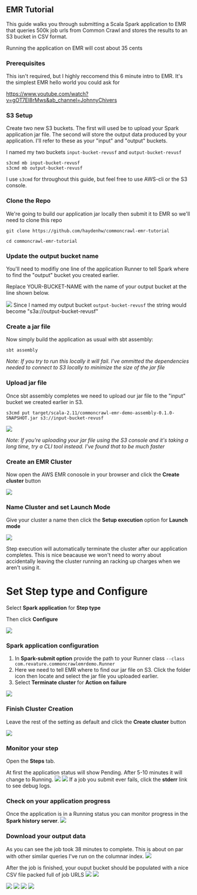 ## EMR Tutorial
This guide walks you through submitting a Scala Spark application to EMR that queries 500k job urls from Common Crawl and stores the results to an S3 bucket in CSV format.

Running the application on EMR will cost about 35 cents

### Prerequisites
This isn't required, but I highly reccomend this 6 minute intro to EMR. It's the simplest EMR hello world you could ask for

https://www.youtube.com/watch?v=gOT7El8rMws&ab_channel=JohnnyChivers

### S3 Setup
Create two new S3 buckets.
The first will used be to upload your Spark application jar file. 
The second will store the output data produced by your application.
I'll refer to these as your "input" and "output" buckets.

I named my two buckets `input-bucket-revusf` and `output-bucket-revusf`

```shell
s3cmd mb input-bucket-revusf
s3cmd mb output-bucket-revusf
```

I use `s3cmd` for throughout this guide, but feel free to use AWS-cli or the S3 console.

### Clone the Repo
We're going to build our application jar locally then submit it to EMR so we'll need to clone this repo

```shell
git clone https://github.com/haydenhw/commoncrawl-emr-tutorial
```
```shell
cd commoncrawl-emr-tutorial
```
### Update the output bucket name
You'll need to modifiy one line of the application Runner to tell Spark where to find the "output" bucket you created earlier.

Replace YOUR-BUCKET-NAME with the name of your output bucket at the line shown below.

![](screenshots/1.5-change-bucekt-name.png)
Since I named my output bucket `output-bucket-revusf` the string would become "s3a://output-bucket-revusf"

### Create a jar file
Now simply build the application as usual with sbt assembly:

`sbt assembly`

*Note: If you try to run this locally it will fail. I've ommitted the dependencies needed to connect to S3 locally to minimize the size of the jar file*

### Upload jar file
Once sbt assembly completes we need to upload our jar file to the "input" bucket we created earlier in S3.

```shell
s3cmd put target/scala-2.11/commoncrawl-emr-demo-assembly-0.1.0-SNAPSHOT.jar s3://input-bucket-revusf
```

![](screenshots/3-upload-jar.png)

*Note: If you're uploading your jar file using the S3 console and it's taking a long time, try a CLI tool instead. I've found that to be much faster*

### Create an EMR Cluster
Now open the AWS EMR conosole in your browser and click the **Create cluster** button

![](screenshots/4-create-cluster.png)

### Name Cluster and set Launch Mode
Give your cluster a name then click the **Setup execution** option for **Launch mode**

![](screenshots/5-step-execution.png)

Step execution will automatically terminate the cluster after our application completes. This is nice beacause we won't need to worry about accidentally leaving the cluster running an racking up charges when we aren't using it.

# Set Step type and Configure
Select **Spark application** for **Step type**

Then click **Configure**

![](screenshots/6-spark-application.png)

### Spark application configuration
1. In **Spark-submit option** provide the path to your Runner class
`--class com.revature.commoncrawlemrdemo.Runner`
2. Here we need to tell EMR where to find our jar file on S3. Click the folder icon then locate and select the jar file you uploaded earlier. 
3. Select **Terminate cluster** for **Action on failure**

![](screenshots/7-configure-step.png)

### Finish Cluster Creation
Leave the rest of the setting as default and click the **Create cluster** button

![](screenshots/8-finish-create-cluster.png)

### Monitor your step
Open the **Steps** tab.

At first the application status will show Pending. After 5-10 minutes it will change to Running.
![](screenshots/9-steps-tab.png)
![](screenshots/10-running-step.png)
If a job you submit ever fails, click the **stderr** link to see debug logs.

### Check on your application progress
Once the application is in a Running status you can monitor progress in the **Spark history server**.
![](screenshots/11-history-server.png)

### Download your output data

As you can see the job took 38 minutes to complete. This is about on par with other similar queries I've run on the columnar index. 
![](screenshots/12-complete-step.png)

After the job is finished, your ouput bucket should be populated with a nice CSV file packed full of job URLS
![](screenshots/13-download-data.png)
![](screenshots/14-display-data.png)

![](screenshots/console-summary.png)
![](screenshots/messedup-7-configure-step.png)
![](screenshots/nouse-hsitory-server.png)
![](screenshots/spark-job-details.png) 
